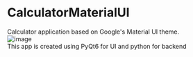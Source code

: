 # CalculatorMaterialUI
 Calculator application based on Google's Material UI theme. \
 ![image](https://user-images.githubusercontent.com/57846872/161230409-b5360da3-b00b-4d1c-b3c6-b891f5e0e799.png) \
This app is created using PyQt6 for UI and python for backend
